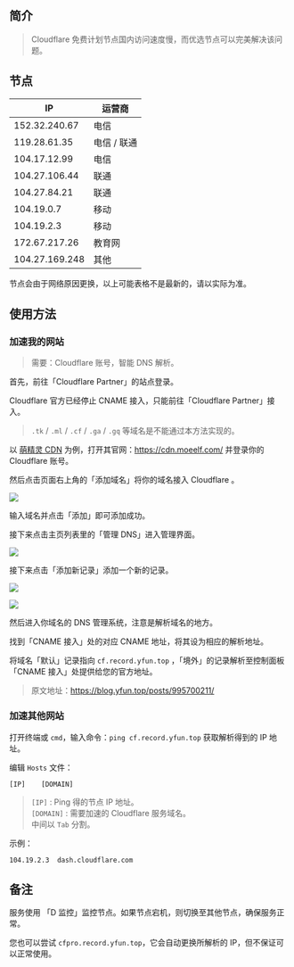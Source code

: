 ## 简介

> Cloudflare 免费计划节点国内访问速度慢，而优选节点可以完美解决该问题。

## 节点

|   IP   |   运营商   |
| ---- | ---- |
|   152.32.240.67   |   电信   |
|   119.28.61.35   |   电信 / 联通   |
|   104.17.12.99   |   电信   |
|   104.27.106.44   |   联通   |
|   104.27.84.21   |   联通   |
|   104.19.0.7   |   移动   |
|   104.19.2.3   |   移动   |
|   172.67.217.26   |   教育网   |
|   104.27.169.248   |   其他   |

<div class="tex-alert">
<p>节点会由于网络原因更换，以上可能表格不是最新的，请以实际为准。</p>
</div>

## 使用方法

### 加速我的网站

> 需要：Cloudflare 账号，智能 DNS 解析。

首先，前往「Cloudflare Partner」的站点登录。

<div class="tex-alert">
<p>
Cloudflare 官方已经停止 CNAME 接入，只能前往「Cloudflare Partner」接入。
</p>
</div>

> <code>.tk</code> / <code>.ml</code> / <code>.cf</code> / <code>.ga</code> / <code>.gq</code> 等域名是不能通过本方法实现的。

以 [萌精灵 CDN](https://cdn.moeelf.com/) 为例，打开其官网：https://cdn.moeelf.com/ 并登录你的 Cloudflare 账号。

然后点击页面右上角的「添加域名」将你的域名接入 Cloudflare 。

![](https://cdn.jsdelivr.net/gh/MyBlog-GitHub/image-upload@main/uPic/hPX5DZ.png)

输入域名并点击「添加」即可添加成功。

接下来点击主页列表里的「管理 DNS」进入管理界面。

![](https://cdn.jsdelivr.net/gh/MyBlog-GitHub/image-upload@main/uPic/mLAxAy.png)

接下来点击「添加新记录」添加一个新的记录。

![](https://cdn.jsdelivr.net/gh/MyBlog-GitHub/image-upload@main/uPic/F0QTaI.png)

![](https://cdn.jsdelivr.net/gh/MyBlog-GitHub/image-upload@main/uPic/F0QTaI.png)

然后进入你域名的 DNS 管理系统，注意是解析域名的地方。

找到「CNAME 接入」处的对应 CNAME 地址，将其设为相应的解析地址。

将域名「默认」记录指向 `cf.record.yfun.top` ，「境外」的记录解析至控制面板「CNAME 接入」处提供给您的官方地址。

> 原文地址：https://blog.yfun.top/posts/995700211/

### 加速其他网站

打开终端或 `cmd`，输入命令：`ping cf.record.yfun.top` 获取解析得到的 IP 地址。

编辑 `Hosts` 文件：

``` text
[IP]    [DOMAIN]
```

> `[IP]` :  Ping 得的节点 IP 地址。<br>
> `[DOMAIN]` : 需要加速的 Cloudflare 服务域名。<br>
> 中间以 `Tab` 分割。<br>

示例：

```text
104.19.2.3  dash.cloudflare.com
```

## 备注

服务使用 「D 监控」监控节点。如果节点宕机，则切换至其他节点，确保服务正常。

您也可以尝试 `cfpro.record.yfun.top`，它会自动更换所解析的 IP，但不保证可以正常使用。

